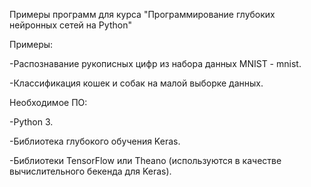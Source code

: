 Примеры программ для курса "Программирование глубоких нейронных сетей на Python"

Примеры:

-Распознавание рукописных цифр из набора данных MNIST - mnist. 

-Классификация кошек и собак на малой выборке данных.

Необходимое ПО:

-Python 3.

-Библиотека глубокого обучения Keras.

-Библиотеки TensorFlow или Theano (используются в качестве вычислительного бекенда для Keras).


